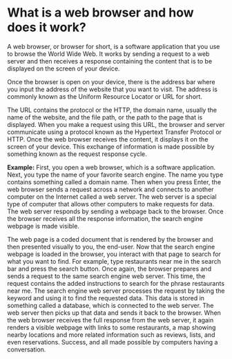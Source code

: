 # What is a web browser and how does it work?

A web browser, or browser for short, is a software application that you use to browse the World Wide Web. It works by sending a request to a web server and then receives a response containing the content that is to be displayed on the screen of your device.

Once the browser is open on your device, there is the address bar where you input the address of the website that you want to visit. The address is commonly known as the Uniform Resource Locator or URL for short.

The URL contains the protocol or the HTTP, the domain name, usually the name of the website, and the file path, or the path to the page that is displayed. When you make a request using this URL, the browser and server communicate using a protocol known as the Hypertext Transfer Protocol or HTTP. Once the web browser receives the content, it displays it on the screen of your device. This exchange of information is made possible by something known as the request response cycle.

**Example:** First, you open a web browser, which is a software application. Next, you type the name of your favorite search engine. The name you type contains something called a domain name. Then when you press Enter, the web browser sends a request across a network and connects to another computer on the Internet called a web server. The web server is a special type of computer that allows other computers to make requests for data. The web server responds by sending a webpage back to the browser. Once the browser receives all the response information, the search engine webpage is made visible. 

The web page is a coded document that is rendered by the browser and then presented visually to you, the end-user. Now that the search engine webpage is loaded in the browser, you interact with that page to search for what you want to find. For example, type restaurants near me in the search bar and press the search button. Once again, the browser prepares and sends a request to the same search engine web server. This time, the request contains the added instructions to search for the phrase restaurants near me. The search engine web server processes the request by taking the keyword and using it to find the requested data. This data is stored in something called a database, which is connected to the web server. The web server then picks up that data and sends it back to the browser. When the web browser receives the full response from the web server, it again renders a visible webpage with links to some restaurants, a map showing nearby locations and more related information such as reviews, lists, and even reservations. Success, and all made possible by computers having a conversation.

